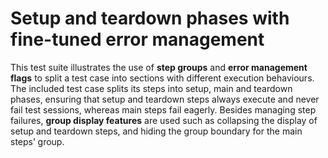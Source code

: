 # Setup and teardown phases with fine-tuned error management

This test suite illustrates the use of **step groups** and **error management flags** to split a test case into sections with different execution behaviours. The included test case splits its steps into setup, main and teardown phases, ensuring that setup and teardown steps always execute and never fail test sessions, whereas main steps fail eagerly. Besides managing step failures, **group display features** are used such as collapsing the display of setup and teardown steps, and hiding the group boundary for the main steps’ group.